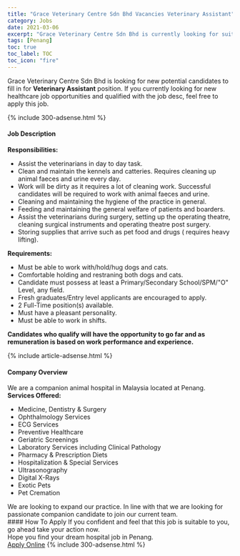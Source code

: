 ```yaml
---
title: "Grace Veterinary Centre Sdn Bhd Vacancies Veterinary Assistant" 
category: Jobs 
date: 2021-03-06 
excerpt: "Grace Veterinary Centre Sdn Bhd is currently looking for suitable person to fill in the Veterinary Assistant which positioned at Penang" 
tags: [Penang] 
toc: true 
toc_label: TOC 
toc_icon: "fire" 
--- 
```


<p>Grace Veterinary Centre Sdn Bhd is looking for new potential candidates to fill in for <b>Veterinary Assistant</b> position. If you currently looking for new healthcare job opportunities and qualified with the job desc, feel free to apply this job.
</p>{% include 300-adsense.html %} 
<div><div><h4>Job Description</h4></div><div><div><span><div><p><strong>Responsibilities:</strong></p><ul><li>Assist the veterinarians in day to day task.</li><li>Clean and maintain the kennels and catteries. Requires cleaning up animal faeces and urine every day.</li><li>Work will be dirty as it requires a lot of cleaning work. Successful candidates will be required to work with animal faeces and urine.</li><li>Cleaning and maintaining the hygiene of the practice in general.</li><li>Feeding and maintaining the general welfare of patients and boarders.</li><li>Assist the veterinarians during surgery, setting up the operating theatre, cleaning surgical instruments and operating theatre post surgery.</li><li>Storing supplies that arrive such as pet food and drugs ( requires heavy lifting).</li></ul><p><strong>Requirements:</strong></p><ul><li>Must be able to work with/hold/hug dogs and cats.</li><li>Comfortable holding and restraning both dogs and cats.</li><li>Candidate must possess at least a Primary/Secondary School/SPM/"O" Level, any field.</li><li>Fresh graduates/Entry level applicants are encouraged to apply.</li><li>2 Full-Time position(s) available.</li><li>Must have a pleasant personality.</li><li>Must be able to work in shifts.</li></ul><p><strong>Candidates who qualify will have the opportunity to go far and as remuneration is based on work performance and experience.</strong></p></div></span></div></div></div> 
{% include article-adsense.html %} 
<div><div><h4>Company Overview</h4></div><div><div><span><div><div>We are a companion animal hospital in Malaysia located at Penang.</div>
<div><strong>Services Offered:</strong></div>
<ul>
<li>Medicine, Dentistry &amp; Surgery</li>
<li>Ophthalmology Services</li>
<li>ECG Services</li>
<li>Preventive Healthcare</li>
<li>Geriatric Screenings</li>
<li>Laboratory Services including Clinical Pathology</li>
<li>Pharmacy &amp; Prescription Diets</li>
<li>Hospitalization &amp; Special Services</li>
<li>Ultrasonography</li>
<li>Digital X-Rays</li>
<li>Exotic Pets</li>
<li>Pet Cremation</li>
</ul>
<div>We are looking to expand our practice. In line with that we are looking for passionate companion candidate to join our current team.</div></div></span></div></div></div> 
#### How To Apply 
If you confident and feel that this job is suitable to you, go ahead take your action now. <br/> 
Hope you find your dream hospital job in Penang. <br/> 
<a href="https://www.jobstreet.com.my/en/job/veterinary-assistant-4495799?jobId=jobstreet-my-job-4495799" class="btn btn--warning" target="_blank" rel="nofollow noopenner">Apply Online</a> 
{% include 300-adsense.html %} 